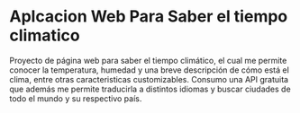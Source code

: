 <h1>Aplcacion Web Para Saber el tiempo climatico</h1>

<p>Proyecto de página web para saber el tiempo climático, el cual me permite conocer la temperatura, humedad y una breve descripción de cómo está el clima, entre otras caracteristicas customizables. Consumo una API gratuita que además me permite traducirla a distintos idiomas y buscar ciudades de todo el mundo y su respectivo país.</p>
